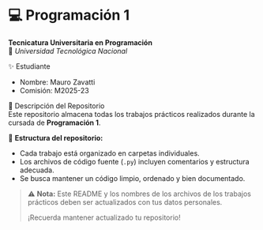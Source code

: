 # 💻 Programación 1  
**Tecnicatura Universitaria en Programación**  
📍 *Universidad Tecnológica Nacional*  

 ✨ Estudiante  
- Nombre: Mauro Zavatti  
- Comisión: M2025-23 

📂 Descripción del Repositorio  
Este repositorio almacena todas los trabajos prácticos realizados durante la cursada de **Programación 1**.  

📌 **Estructura del repositorio:**  
- Cada trabajo está organizado en carpetas individuales.  
- Los archivos de código fuente (`.py`) incluyen comentarios y estructura adecuada.  
- Se busca mantener un código limpio, ordenado y bien documentado.  

> ⚠️ **Nota:** Este README y los nombres de los archivos de los trabajos prácticos deben ser actualizados con tus datos personales.
> 
> ¡Recuerda mantener actualizado tu repositorio!

